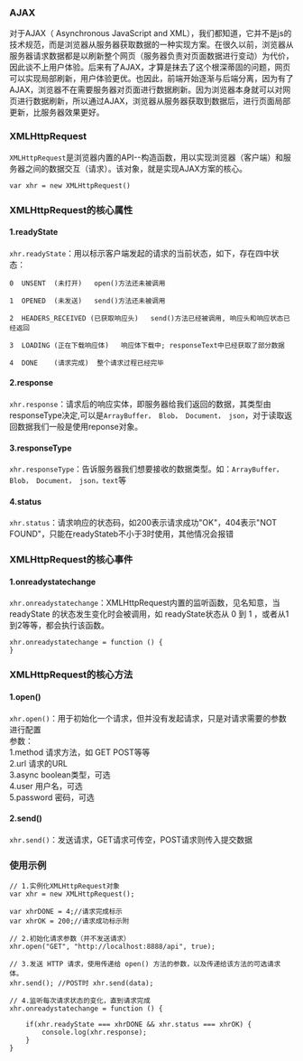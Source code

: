 ### AJAX
对于AJAX（ Asynchronous JavaScript and XML），我们都知道，它并不是js的技术规范，而是浏览器从服务器获取数据的一种实现方案。在很久以前，浏览器从服务器请求数据都是以刷新整个网页（服务器负责对页面数据进行变动）为代价，因此谈不上用户体验。后来有了AJAX，才算是抹去了这个根深蒂固的问题，网页可以实现局部刷新，用户体验更优。也因此，前端开始逐渐与后端分离，因为有了AJAX，浏览器不在需要服务器对页面进行数据刷新。因为浏览器本身就可以对网页进行数据刷新，所以通过AJAX，浏览器从服务器获取到数据后，进行页面局部更新，比服务器效果更好。

### XMLHttpRequest
`XMLHttpRequest`是浏览器内置的API--构造函数，用以实现浏览器（客户端）和服务器之间的数据交互（请求）。该对象，就是实现AJAX方案的核心。   

```
var xhr = new XMLHttpRequest()
```
### XMLHttpRequest的核心属性
#### 1.readyState

`xhr.readyState`：用以标示客户端发起的请求的当前状态，如下，存在四中状态：      

`0	UNSENT  (未打开)	open()方法还未被调用` 
         
`1	OPENED  (未发送)	send()方法还未被调用  `       

`2	HEADERS_RECEIVED (已获取响应头)	send()方法已经被调用, 响应头和响应状态已经返回`
   
`3	LOADING (正在下载响应体)	响应体下载中; responseText中已经获取了部分数据 `
  
`4	DONE    (请求完成)	整个请求过程已经完毕 `

#### 2.response
`xhr.response`：请求后的响应实体，即服务器给我们返回的数据，其类型由responseType决定,可以是`ArrayBuffer， Blob， Document， json`，对于读取返回数据我们一般是使用reponse对象。

#### 3.responseType
`xhr.responseType`：告诉服务器我们想要接收的数据类型。如：`ArrayBuffer， Blob， Document， json，text`等

#### 4.status
`xhr.status`：请求响应的状态码，如200表示请求成功"OK"，404表示"NOT FOUND"，只能在readyStateb不小于3时使用，其他情况会报错


### XMLHttpRequest的核心事件
#### 1.onreadystatechange
`xhr.onreadystatechange`：XMLHttpRequest内置的监听函数，见名知意，当 readyState 的状态发生变化时会被调用，如 readyState状态从 0 到 1 ，或者从1到2等等，都会执行该函数。
```
xhr.onreadystatechange = function () {
}
```

### XMLHttpRequest的核心方法
#### 1.open()
`xhr.open()`：用于初始化一个请求，但并没有发起请求，只是对请求需要的参数进行配置   
参数：  
1.method 请求方法，如 GET POST等等   
2.url 请求的URL   
3.async boolean类型，可选   
4.user 用户名，可选   
5.password 密码，可选   

#### 2.send()  
`xhr.send()`：发送请求，GET请求可传空，POST请求则传入提交数据
### 使用示例


	// 1.实例化XMLHttpRequest对象
	var xhr = new XMLHttpRequest();
	
	var xhrDONE = 4;//请求完成标示
	var xhrOK = 200;//请求成功标示附

	// 2.初始化请求参数（并不发送请求）
	xhr.open("GET", "http://localhost:8888/api", true);

	// 3.发送 HTTP 请求，使用传递给 open() 方法的参数，以及传递给该方法的可选请求体。
	xhr.send(); //POST时 xhr.send(data);

	// 4.监听每次请求状态的变化，直到请求完成
	xhr.onreadystatechange = function () {
		
		if(xhr.readyState === xhrDONE && xhr.status === xhrOK) {
		    console.log(xhr.response);
		}
	}

